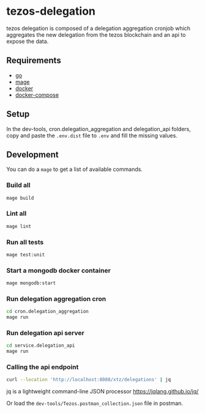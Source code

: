 # tezos-delegation 

tezos delegation is composed of a delegation aggregation cronjob which aggregates the new delegation 
from the tezos blockchain and an api to expose the data.

## Requirements
- [go](https://go.dev/)
- [mage](https://magefile.org/)
- [docker](https://www.docker.com/)
- [docker-compose](https://docs.docker.com/compose/install/)

## Setup
In the dev-tools, cron.delegation_aggregation and delegation_api folders,
copy and paste the `.env.dist` file to `.env` and fill the missing values.

## Development

You can do a `mage` to get a list of available commands.

### Build all
```bash
mage build
```

### Lint all
```bash
mage lint
```

### Run all tests
```bash
mage test:unit
```

### Start a mongodb docker container
```bash
mage mongodb:start 
```

### Run delegation aggregation cron                                
```bash
cd cron.delegation_aggregation
mage run
```

### Run delegation api server
```bash
cd service.delegation_api
mage run
```

### Calling the api endpoint
```bash
curl --location 'http://localhost:8088/xtz/delegations' | jq
```
jq is a lightweight command-line JSON processor https://jqlang.github.io/jq/

Or load the `dev-tools/Tezos.postman_collection.json` file in postman.


